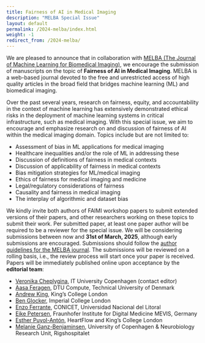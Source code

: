 ```yaml
---
title: Fairness of AI in Medical Imaging
description: "MELBA Special Issue"
layout: default
permalink: /2024-melba/index.html
weight: -1
redirect_from: /2024-melba/
---
```


We are pleased to announce that in collaboration with [MELBA (The Journal of Machine Learning for Biomedical Imaging)](https://www.melba-journal.org/), we encourage the submission of manuscripts on the topic of **Fairness of AI in Medical Imaging**. 
MELBA is a web-based journal devoted to the free and unrestricted access of high quality articles in the broad field that bridges machine learning  (ML) and biomedical imaging.

Over the past several years, research on fairness, equity, and accountability in the context of machine learning has extensively demonstrated ethical risks in the deployment of machine learning systems in critical infrastructure, such as medical imaging. 
With this special issue, we aim to encourage and emphasize research on and discussion of fairness of AI within the medical imaging domain. 
Topics include but are not limited to:
- Assessment of bias in ML applications for medical imaging
- Healthcare inequalities and/or the role of ML in addressing these
- Discussion of definitions of fairness in medical contexts
- Discussion of applicability of fairness in medical contexts
- Bias mitigation strategies for ML/medical imaging
- Ethics of fairness for medical imaging and medicine
- Legal/regulatory considerations of fairness
- Causality and fairness in medical imaging
- The interplay of algorithmic and dataset bias

We kindly invite both authors of FAIMI workshop papers to submit extended versions of their papers, and other researchers working on these topics to submit their work. 
Per submitted paper, at least one paper author will be required to be a reviewer for the special issue. 
We will be considering submissions between now and **31st of March, 2025**, although early submissions are encouraged. 
Submissions should follow the [author guidelines for the MELBA journal](https://www.melba-journal.org/for_authors.html). 
The submissions will be reviewed on a rolling basis, i.e., the review process will start once your paper is received. 
Papers will be immediately published online upon acceptance by the **editorial team**:
- [Veronika Cheplygina](https://veronikach.com/), IT University Copenhagen (contact editor)
- [Aasa Feragen](http://www2.compute.dtu.dk/~afhar/), DTU Compute, Technical University of Denmark
- [Andrew King](https://www.kcl.ac.uk/people/andrew-king), King’s College London
- [Ben Glocker](https://www.imperial.ac.uk/people/b.glocker), Imperial College London
- [Enzo Ferrante](https://eferrante.github.io/), CONICET, Universidad Nacional del Litoral
- [Eike Petersen](https://e-pet.github.io/), Fraunhofer Institute for Digital Medicine MEVIS, Germany
- [Esther Puyol-Antón](https://www.kcl.ac.uk/people/esther-puyol-anton), HeartFlow and King’s College London
- [Melanie Ganz-Benjaminsen](https://sites.google.com/view/melanieganz/home?pli=1), University of Copenhagen & Neurobiology Research Unit, Rigshospitalet
